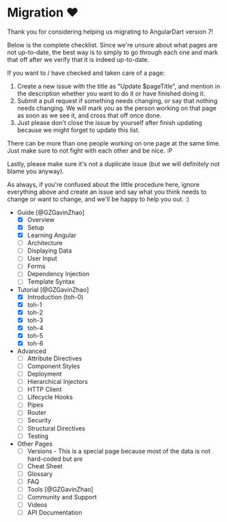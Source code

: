 # Migration :heart:

Thank you for considering helping us migrating to AngularDart version 7!

Below is the complete checklist. Since we're unsure about what pages are not up-to-date, the best way is to simply to go through each one and mark that off after we verify that it is indeed up-to-date.

If you want to / have checked and taken care of a page: 
1. Create a new issue with the title as "Update $pageTitle", and mention in the description whether you want to do it or have finished doing it. 
2. Submit a pull request if something needs changing, or say that nothing needs changing. We will mark you as the person working on that page as soon as we see it, and cross that off once done. 
3. Just please don't close the issue by yourself after finish updating because we might forget to update this list. 

There can be more than one people working on one page at the same time. Just make sure to not fight with each other and be nice. :P

Lastly, please make sure it's not a duplicate issue (but we will definitely not blame you anyway).

As always, if you're confused about the little procedure here, ignore everything above and create an issue and say what you think needs to change or want to change, and we'll be happy to help you out. :)

- Guide [@GZGavinZhao]
  - [x] Overview
  - [x] Setup
  - [x] Learning Angular
  - [ ] Architecture
  - [ ] Displaying Data
  - [ ] User Input
  - [ ] Forms
  - [ ] Dependency Injection
  - [ ] Template Syntax
- Tutorial [@GZGavinZhao]
  - [x] Introduction (toh-0)
  - [x] toh-1
  - [x] toh-2
  - [x] toh-3
  - [x] toh-4
  - [x] toh-5
  - [x] toh-6
- Advanced
  - [ ] Attribute Directives
  - [ ] Component Styles
  - [ ] Deployment
  - [ ] Hierarchical Injectors
  - [ ] HTTP Client
  - [ ] Lifecycle Hooks
  - [ ] Pipes
  - [ ] Router
  - [ ] Security
  - [ ] Structural Directives
  - [ ] Testing
- Other Pages
  - [ ] Versions - This is a special page because most of the data is not hard-coded but are 
  - [ ] Cheat Sheet
  - [ ] Glossary
  - [ ] FAQ
  - [ ] Tools [@GZGavinZhao]
  - [ ] Community and Support
  - [ ] Videos
  - [ ] API Documentation
